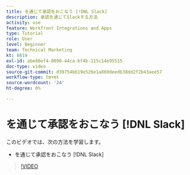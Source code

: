 ```yaml
---
title: を通じて承認をおこなう [!DNL Slack]
description: 承認を通じてSlackする方法
activity: use
feature: Workfront Integrations and Apps
type: Tutorial
role: User
level: Beginner
team: Technical Marketing
kt: 8819
exl-id: abe86ef4-8090-44ca-bf4b-115c14e95515
doc-type: video
source-git-commit: d39754b619e526e1a869deedb38dd2f2b43aee57
workflow-type: tm+mt
source-wordcount: '24'
ht-degree: 0%

---
```


# を通じて承認をおこなう [!DNL Slack]

このビデオでは、次の方法を学習します。

* を通じて承認をおこなう [!DNL Slack]

>[!VIDEO](https://video.tv.adobe.com/v/335119/?quality=12)
